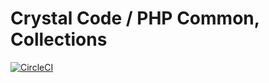 # Crystal Code / PHP Common, Collections

[![CircleCI](https://circleci.com/gh/crystalcodesoftware/php-common-collections.svg?style=svg&circle-token=570c72cf0ff2d02795a2972b11ef014deedc4b06)](https://circleci.com/gh/crystalcodesoftware/php-common-collections)
